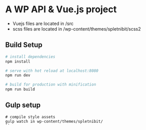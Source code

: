 # A WP API & Vue.js project

 - Vuejs files are located in /src
 - scss files are located in /wp-content/themes/spletnibit/scss2

## Build Setup

``` bash
# install dependencies
npm install

# serve with hot reload at localhost:8080
npm run dev

# build for production with minification
npm run build
```

## Gulp setup

```
# compile style assets
gulp watch in wp-content/themes/spletnibit/
``